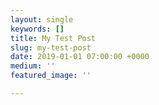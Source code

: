 ```yaml
---
layout: single
keywords: []
title: My Test Post
slug: my-test-post
date: 2019-01-01 07:00:00 +0000
medium: ''
featured_image: ''

---
```

